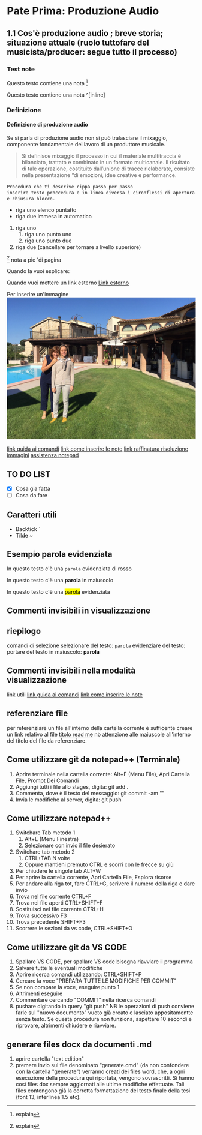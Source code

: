 # Pate Prima: Produzione Audio
## 1.1 Cos'è produzione audio ; breve storia; situazione attuale (ruolo tuttofare del musicista/producer: segue tutto il processo)

### Test note 
Questo testo contiene una nota [^1]

[^1]: explain

Questo testo contiene una nota ^[inline]

### Definizione
#### Definizione di produzione audio
Se si parla di produzione audio non si può tralasciare il mixaggio, componente fondamentale del lavoro di un produttore musicale.
> Si definisce mixaggio il processo in cui il materiale multitraccia è bilanciato, trattato e combinato in un formato multicanale.
> Il risultato di tale operazione, costituito dall’unione di tracce rielaborate, consiste nella presentazione “di emozioni, idee creative e performance.

```
Procedura che ti descrive cippa passo per passo
inserire testo proccedura e in linea diversa i cironflessi di apertura e chiusura blocco.
```


* riga uno elenco puntatto
* riga due immesa in automatico

1. riga uno
   1. riga uno punto uno
   2. riga uno punto due
2. riga due (cancellare per tornare a  livello superiore)
   
   
[^1] nota a pie 'di pagina

Quando la vuoi esplicare:
[^1]: Testo di spiegazione

Quando vuoi mettere un link esterno
[Link esterno](https://google.com)

Per inserire un'immagine
![gemma con mamma a todi](.\images\img.jpg)

[link guida ai comandi](https://github.com/adam-p/markdown-here/wiki/Markdown-Cheatsheet)
[link come inserire le note](https://stackedit.io/)
[link raffinatura risoluzione immagini](https://stackoverflow.com/questions/14675913/changing-image-size-in-markdown)
[assistenza notepad](https://www.bing.com/search?q=assistenza+per+blocco+note+in+windows+10&filters=guid:%224466414-it-dia%22%20lang:%22it%22&form=T00032&ocid=HelpPane-BingIA)

## TO DO LIST
- [x] Cosa gia fatta
- [ ] Cosa da fare

## Caratteri utili
- Backtick \`
- Tilde \~

## Esempio parola evidenziata
In questo testo c'è una `parola` evidenziata di rosso

In questo testo c'è una **parola** in maiuscolo

In questo testo c'è una <mark>parola</mark> evidenziata

## Commenti invisibili in visualizzazione
[//]: # (This may be the most platform independent comment)
<!--- your comment goes here and here -->
[//]: <> (This is also a comment.)

## riepilogo
comandi di selezione
selezionare del testo: `parola`
evidenziare del testo: </mark> 
portare del testo in maiuscolo:  **parola**


## Commenti invisibili nella modalità visualizzazione
[//]: # (This may be the most platform independent comment)
<!--- your comment goes here and here -->
[//]: <> (This is also a comment.)

link utili
[link guida ai comandi](https://github.com/adam-p/markdown-here/wiki/Markdown-Cheatsheet)
[link come inserire le note](https://stackedit.io/)



## referenziare file
per referenziare un file all'interno della cartella corrente è sufficente creare un link relativo al file 
[titolo read me](./README.md)
nb attenzione alle maiuscole all'interno del titolo del file da referenziare.

## Come utilizzare git da notepad++ (Terminale)
1. Aprire terminale nella cartella corrente: Alt+F (Menu File), Apri Cartella File, Prompt Dei Comandi 
2. Aggiungi tutti i file allo stages, digita: 
git add .
3. Commenta, dove <message> è il testo del messaggio: git commit -am "<messaggio>"
4. Invia le modifiche al server, digita: git push

## Come utilizzare notepad++
1. Switchare Tab metodo 1
    1. Alt+E (Menu Finestra)
    2. Selezionare con invio il file desierato
2. Switchare tab metodo 2
    1. CTRL+TAB N volte
    2. Oppure mantieni premuto CTRL e scorri con le frecce su giù
3. Per chiudere le singole tab ALT+W
4. Per aprire la cartella corrente, Apri Cartella File, Esplora risorse
5. Per andare alla riga tot, fare CTRL+G, scrivere il numero della riga e dare invio
6. Trova nel file corrente CTRL+F
7. Trova nei file aperti CTRL+SHIFT+F
8. Sostituisci nel file corrente CTRL+H
9. Trova successivo F3
10. Trova precedente SHIFT+F3
11. Scorrere le sezioni da vs code, CTRL+SHIFT+O

## Come utilizzare git da VS CODE
1. Spallare VS CODE, per spallare VS code bisogna riavviare il programma
2. Salvare tutte le eventuali modifiche
3. Aprire ricerca comandi utilizzando: CTRL+SHIFT+P
4. Cercare la voce "PREPARA TUTTE LE MODIFICHE PER COMMIT"
5. Se non compare la voce, eseguire punto 1
6. Altrimenti eseguire
7. Commentare cercando "COMMIT" nella ricerca comandi
8. pushare digitando in query "git push"
NB le operazioni di push conviene farle sul "nuovo documento" vuoto già creato e lasciato appositamentte senza testo.
Se questa procedura non funziona, aspettare 10 secondi e riprovare, altrimenti chiudere e riavviare.

## generare files docx da documenti .md
1. aprire cartella "text edition"
2. premere invio sul file denominato "generate.cmd" (da non confondere con la cartella "generate")
verranno creati dei files word, che, a ogni esecuzione della procedura qui riportata, vengono sovrascritti.
Si hanno così files dox sempre aggiornati alle ultime modifiche effettuate.
Tali files contengono già la corretta formattazione del testo finale della tesi (font 13, interlinea 1.5 etc).


